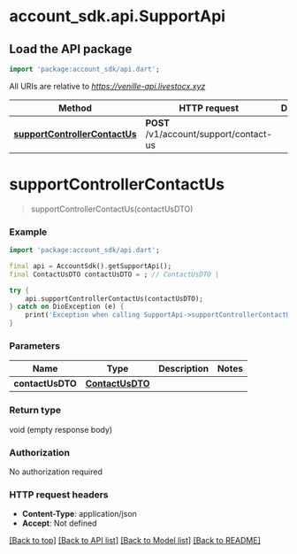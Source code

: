 # account_sdk.api.SupportApi

## Load the API package
```dart
import 'package:account_sdk/api.dart';
```

All URIs are relative to *https://venille-api.livestocx.xyz*

Method | HTTP request | Description
------------- | ------------- | -------------
[**supportControllerContactUs**](SupportApi.md#supportcontrollercontactus) | **POST** /v1/account/support/contact-us | 


# **supportControllerContactUs**
> supportControllerContactUs(contactUsDTO)



### Example
```dart
import 'package:account_sdk/api.dart';

final api = AccountSdk().getSupportApi();
final ContactUsDTO contactUsDTO = ; // ContactUsDTO | 

try {
    api.supportControllerContactUs(contactUsDTO);
} catch on DioException (e) {
    print('Exception when calling SupportApi->supportControllerContactUs: $e\n');
}
```

### Parameters

Name | Type | Description  | Notes
------------- | ------------- | ------------- | -------------
 **contactUsDTO** | [**ContactUsDTO**](ContactUsDTO.md)|  | 

### Return type

void (empty response body)

### Authorization

No authorization required

### HTTP request headers

 - **Content-Type**: application/json
 - **Accept**: Not defined

[[Back to top]](#) [[Back to API list]](../README.md#documentation-for-api-endpoints) [[Back to Model list]](../README.md#documentation-for-models) [[Back to README]](../README.md)

